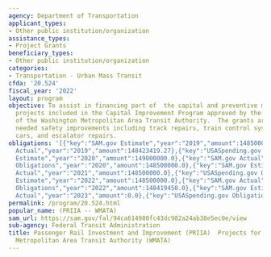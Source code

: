 ```yaml
---
agency: Department of Transportation
applicant_types:
- Other public institution/organization
assistance_types:
- Project Grants
beneficiary_types:
- Other public institution/organization
categories:
- Transportation - Urban Mass Transit
cfda: '20.524'
fiscal_year: '2022'
layout: program
objective: To assist in financing part of  the capital and preventive maintenance
  projects included in the Capital Improvement Program approved by the  Board of Directors
  of the Washington Metropolitan Area Transit Authority.  The grants are used to address
  needed safety improvements including track repairs, train control systems, new rail
  cars, and escalator repairs.
obligations: '[{"key":"SAM.gov Estimate","year":"2019","amount":148500000.0},{"key":"SAM.gov
  Actual","year":"2019","amount":148423419.27},{"key":"USASpending.gov Obligations","year":"2019","amount":148499997.0},{"key":"SAM.gov
  Estimate","year":"2020","amount":149000000.0},{"key":"SAM.gov Actual","year":"2020","amount":148500000.0},{"key":"USASpending.gov
  Obligations","year":"2020","amount":148500000.0},{"key":"SAM.gov Estimate","year":"2021","amount":149000000.0},{"key":"SAM.gov
  Actual","year":"2021","amount":148500000.0},{"key":"USASpending.gov Obligations","year":"2021","amount":148499944.0},{"key":"SAM.gov
  Estimate","year":"2022","amount":148500000.0},{"key":"SAM.gov Actual","year":"2022","amount":148500000.0},{"key":"USASpending.gov
  Obligations","year":"2022","amount":148419450.0},{"key":"SAM.gov Estimate","year":"2023","amount":148500000.0},{"key":"SAM.gov
  Actual","year":"2023","amount":0.0},{"key":"USASpending.gov Obligations","year":"2023","amount":0.0}]'
permalink: /program/20.524.html
popular_name: (PRIIA -- WMATA)
sam_url: https://sam.gov/fal/94ca614980fc43dc982a24ab38e5ec0e/view
sub-agency: Federal Transit Administration
title: Passenger Rail Investment and Improvement (PRIIA)  Projects for Washington
  Metropolitan Area Transit Authority (WMATA)
---
```

